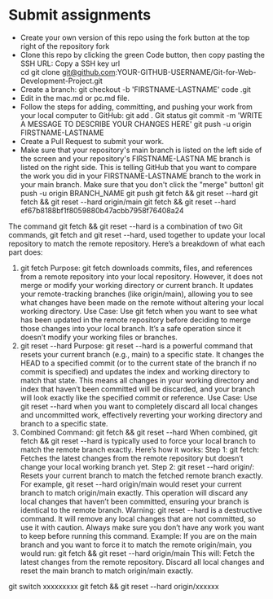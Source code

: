 # Submit assignments
- Create your own version of this repo using the fork button at the top right of the repository
    fork
- Clone this repo by clicking the green Code button, then copy pasting the SSH URL: 
    Copy a SSH key url  
    cd 
    git clone git@github.com:YOUR-GITHUB-USERNAME/Git-for-Web-Development-Project.git
- Create a branch: 
    git checkout -b 'FIRSTNAME-LASTNAME'
    code .git
- Edit in the mac.md or pc.md file.
- Follow the steps for adding, committing, and pushing your work from your local computer to GitHub: 
    git add .
    Git status
    git commit -m 'WRITE A MESSAGE TO DESCRIBE YOUR CHANGES HERE' 
    git push -u origin FIRSTNAME-LASTNAME
- Create a Pull Request to submit your work. 
- Make sure that your repository's main branch is listed on the left side of the screen and your repository's FIRSTNAME-LASTNA
    ME branch is listed on the right side. This is telling GitHub that you want to compare the work you did in your FIRSTNAME-LASTNAME branch to the work in your main branch. Make sure that you don't click the "merge" button!
    git push -u origin BRANCH_NAME
    git push
    git fetch && git reset --hard
    git fetch && git reset --hard origin/main
    git fetch && git reset --hard ef67b8188bf1f8059880b47acbb7958f76408a24

The command git fetch && git reset --hard is a combination of two Git commands, git fetch and git reset --hard, used together to update your local repository to match the remote repository. Here’s a breakdown of what each part does:
1. git fetch
Purpose:
git fetch downloads commits, files, and references from a remote repository into your local repository. However, it does not merge or modify your working directory or current branch.
It updates your remote-tracking branches (like origin/main), allowing you to see what changes have been made on the remote without altering your local working directory.
Use Case:
Use git fetch when you want to see what has been updated in the remote repository before deciding to merge those changes into your local branch.
It’s a safe operation since it doesn’t modify your working files or branches.
2. git reset --hard
Purpose:
git reset --hard is a powerful command that resets your current branch (e.g., main) to a specific state. It changes the HEAD to a specified commit (or to the current state of the branch if no commit is specified) and updates the index and working directory to match that state.
This means all changes in your working directory and index that haven’t been committed will be discarded, and your branch will look exactly like the specified commit or reference.
Use Case:
Use git reset --hard when you want to completely discard all local changes and uncommitted work, effectively reverting your working directory and branch to a specific state.
3. Combined Command: git fetch && git reset --hard
When combined, git fetch && git reset --hard is typically used to force your local branch to match the remote branch exactly. Here’s how it works:
Step 1: git fetch:
Fetches the latest changes from the remote repository but doesn’t change your local working branch yet.
Step 2: git reset --hard origin/<branch>:
Resets your current branch to match the fetched remote branch exactly. For example, git reset --hard origin/main would reset your current branch to match origin/main exactly.
This operation will discard any local changes that haven’t been committed, ensuring your branch is identical to the remote branch.
Warning:
git reset --hard is a destructive command. It will remove any local changes that are not committed, so use it with caution. Always make sure you don’t have any work you want to keep before running this command.
Example:
If you are on the main branch and you want to force it to match the remote origin/main, you would run:
git fetch && git reset --hard origin/main
This will:
Fetch the latest changes from the remote repository.
Discard all local changes and reset the main branch to match origin/main exactly.

git switch xxxxxxxxx
git fetch && git reset --hard origin/xxxxxx



